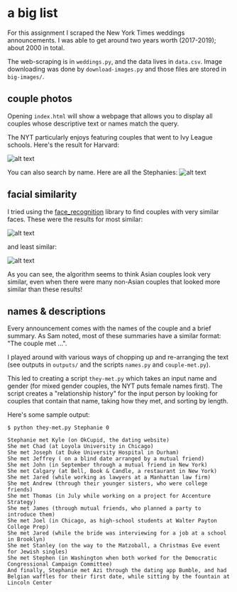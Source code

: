 # a big list

For this assignment I scraped the New York Times weddings announcements. I was able to get around two years worth (2017-2019); about 2000 in total.

The web-scraping is in `weddings.py`, and the data lives in `data.csv`. Image downloading was done by `download-images.py` and those files are stored in `big-images/`.

## couple photos ##

Opening `index.html` will show a webpage that allows you to display all couples whose descriptive text or names match the query.

The NYT particularly enjoys featuring couples that went to Ivy League schools. Here's the result for Harvard:

![alt text](https://drive.google.com/uc?export=view&id=1zId-9WgpVKDoaqoFUdVCw720LJrI51zE)

You can also search by name. Here are all the Stephanies:
![alt text](https://drive.google.com/uc?export=view&id=14KWT2joyijRjz9E8a1TCMkW2uH5gdZNV)

## facial similarity ##

I tried using the [face_recognition](https://github.com/ageitgey/face_recognition) library to find couples with very similar faces. These were the results for most similar:

![alt text](https://drive.google.com/uc?export=view&id=17eq7AfZoAtVPIhpmsJNDGkypOPk27OGL)

and least similar:

![alt text](https://drive.google.com/uc?export=view&id=1kTpCuWCWVF6laXDEgWAm6eg50EBy3mtM)

As you can see, the algorithm seems to think Asian couples look very similar, even when there were many non-Asian couples that looked more similar than these results!

## names & descriptions ##

Every announcement comes with the names of the couple and a brief summary. As Sam noted, most of these summaries have a similar format: "The couple met ...".

I played around with various ways of chopping up and re-arranging the text (see outputs in `outputs/` and the scripts `names.py` and `couple-met.py`). 

This led to creating a script `they-met.py` which takes an input name and gender (for mixed gender couples, the NYT puts female names first). The script creates a "relationship history" for the input person by looking for couples that contain that name, taking how they met, and sorting by length.

Here's some sample output:

```
$ python they-met.py Stephanie 0

Stephanie met Kyle (on OkCupid, the dating website)
She met Chad (at Loyola University in Chicago)
She met Joseph (at Duke University Hospital in Durham)
She met Jeffrey ( on a blind date arranged by a mutual friend)
She met John (in September through a mutual friend in New York)
She met Calgary (at Bell, Book & Candle, a restaurant in New York)
She met Jared (while working as lawyers at a Manhattan law firm)
She met Andrew (through their younger sisters, who were college friends)
She met Thomas (in July while working on a project for Accenture Strategy)
She met James (through mutual friends, who planned a party to introduce them)
She met Joel (in Chicago, as high-school students at Walter Payton College Prep)
She met Jared (while the bride was interviewing for a job at a school in Brooklyn)
She met Stanley (on the way to the Matzoball, a Christmas Eve event for Jewish singles)
She met Stephen (in Washington when both worked for the Democratic Congressional Campaign Committee)
And finally, Stephanie met Azi through the dating app Bumble, and had Belgian waffles for their first date, while sitting by the fountain at Lincoln Center
```
